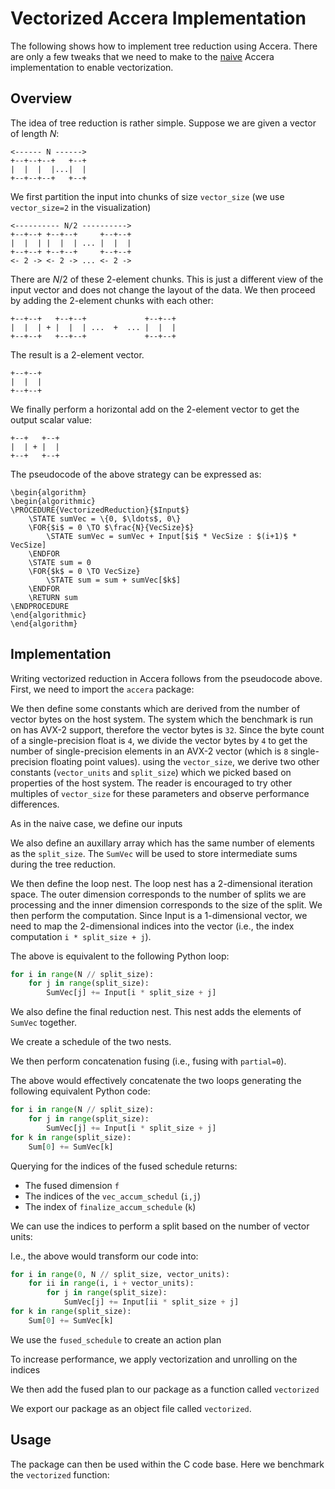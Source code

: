 # Vectorized Accera Implementation

The following shows how to implement tree reduction using Accera.
There are only a few tweaks that we need to make to the [naive](src/reduction/naive.md) Accera implementation to enable vectorization. 

## Overview

The idea of tree reduction is rather simple.
Suppose we are given a vector of length $N$:

```ditaa
<------ N ------>
+--+--+--+   +--+
|  |  |  |...|  |
+--+--+--+   +--+
``` 

We first partition the input into chunks of size `vector_size` (we use `vector_size=2` in the visualization)



```ditaa
<---------- N/2 ---------->
+--+--+ +--+--+     +--+--+
|  |  | |  |  | ... |  |  |
+--+--+ +--+--+     +--+--+
<- 2 -> <- 2 -> ... <- 2 ->
```

There are $N/2$ of these $2$-element chunks.
This is just a different view of the input vector and does not change the layout of the data.
We then proceed by adding the $2$-element chunks with each other:

```ditaa
+--+--+   +--+--+             +--+--+
|  |  | + |  |  | ...  +  ... |  |  |
+--+--+   +--+--+             +--+--+
```

The result is a $2$-element vector. 

```ditaa
+--+--+ 
|  |  |  
+--+--+ 
```

We finally perform a horizontal add on the $2$-element vector to get the output scalar value:

```ditaa
+--+   +--+ 
|  | + |  |  
+--+   +--+ 
```

The pseudocode of the above strategy can be expressed as:


```algorithm
\begin{algorithm} 
\begin{algorithmic} 
\PROCEDURE{VectorizedReduction}{$Input$}
    \STATE sumVec = \{0, $\ldots$, 0\}
    \FOR{$i$ = 0 \TO $\frac{N}{VecSize}$}  
        \STATE sumVec = sumVec + Input[$i$ * VecSize : $(i+1)$ * VecSize]
    \ENDFOR
    \STATE sum = 0 
    \FOR{$k$ = 0 \TO VecSize} 
        \STATE sum = sum + sumVec[$k$]
    \ENDFOR
    \RETURN sum
\ENDPROCEDURE
\end{algorithmic}
\end{algorithm}
```

## Implementation

Writing vectorized reduction in Accera follows from the pseudocode above.
First, we need to import the `accera` package:

[](vectorized.py ':include :type=code python :fragment=import-package')

We then define some constants which are derived from the number of vector bytes on the host system.
The system which the benchmark is run on has AVX-2 support, therefore the vector bytes is `32`.
Since the byte count of a single-precision float is `4`, we divide the vector bytes by `4` to get the number of single-precision elements in an AVX-2 vector (which is `8` single-precision floating point values).
using the `vector_size`, we derive two other constants (`vector_units` and `split_size`) which we picked based on properties of the host  system.
The reader is encouraged to try other multiples of `vector_size` for these parameters and observe performance differences.

[](vectorized.py ':include :type=code python :fragment=declare-target-dependent-properties')

As in the naive case, we define our inputs

[](vectorized.py ':include :type=code python :fragment=declare-inputs')

We also define an auxillary array which has the same number of elements as the `split_size`.
The `SumVec` will be used to store intermediate sums during the tree reduction.

[](vectorized.py ':include :type=code python :fragment=declare-input-vec')

We then define the loop nest.
The loop nest has a $2$-dimensional iteration space.
The outer dimension corresponds to the number of splits we are processing and the inner dimension corresponds to the size of the split.
We then perform the computation.
Since Input is a $1$-dimensional vector, we need to map the $2$-dimensional indices into the vector (i.e., the index computation `i * split_size + j`).

[](vectorized.py ':include :type=code python :fragment=declare-vector-reduction-iteration-logic')

The above is equivalent to the following Python loop:

```python
for i in range(N // split_size):
    for j in range(split_size):
        SumVec[j] += Input[i * split_size + j]
```

We also define the final reduction nest.
This nest adds the elements of `SumVec` together.

[](vectorized.py ':include :type=code python :fragment=declare-horizontal-reduction-iteration-logic')

We create a schedule of the two nests.

[](vectorized.py ':include :type=code python :fragment=create-two-schedules')

We then perform concatenation fusing (i.e., fusing with `partial=0`).

[](vectorized.py ':include :type=code python :fragment=fuse-two-schedules')

The above would effectively concatenate the two loops generating the following equivalent Python code:

```python
for i in range(N // split_size):
    for j in range(split_size):
        SumVec[j] += Input[i * split_size + j]
for k in range(split_size):
    Sum[0] += SumVec[k]
```

Querying for the indices of the fused schedule returns:

 - The fused dimension `f` 
 - The indices of the `vec_accum_schedul` (`i,j`)
 - The index of `finalize_accum_schedule` (`k`)



[](vectorized.py ':include :type=code python :fragment=get-fused-schedule-indices')

We can use the indices to perform a split based on the number of vector units:

[](vectorized.py ':include :type=code python :fragment=split-index-by-vector-units')

I.e., the above would transform our code into:

```python
for i in range(0, N // split_size, vector_units):
    for ii in range(i, i + vector_units):
        for j in range(split_size):
            SumVec[j] += Input[ii * split_size + j]
for k in range(split_size):
    Sum[0] += SumVec[k]
```

We use the `fused_schedule` to create an action plan

[](vectorized.py ':include :type=code python :fragment=create-fused-action-plan')

To increase performance, we apply vectorization and unrolling on the indices

[](vectorized.py ':include :type=code python :fragment=optimize-indices')

We then add the fused plan to our package as a function called `vectorized`

[](vectorized.py ':include :type=code python :fragment=create-package')

We export our package as an object file called `vectorized`.

[](vectorized.py ':include :type=code python :fragment=export-package')

## Usage

The package can then be used within the C code base. 
Here we benchmark the `vectorized` function:

[](robocode_vectorized.cpp ':include :type=code cpp')